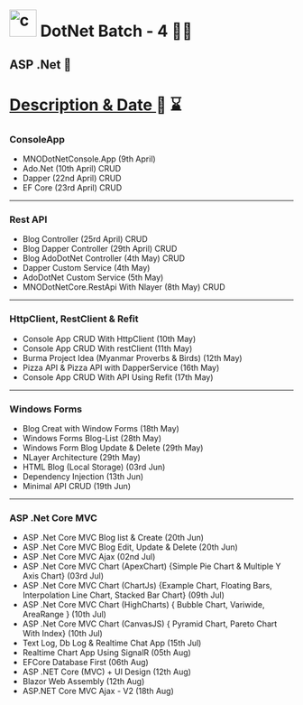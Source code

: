 # <img width="48" height="48" src="https://img.icons8.com/nolan/64/c-sharp-logo.png" alt="c-sharp-logo"/> DotNet Batch - 4  👨‍💻
## ASP .Net 🚀 

<h1><u>Description & Date </u>📅 ⌛</h1>

### ConsoleApp
- MNODotNetConsole.App (9th April)
- Ado.Net (10th April) CRUD
- Dapper (22nd April) CRUD
- EF Core (23rd April) CRUD
--------------------------------------------------------
### Rest API
- Blog Controller (25rd April) CRUD
- Blog Dapper Controller (29th April) CRUD
- Blog AdoDotNet Controller (4th May) CRUD
- Dapper Custom Service (4th May)
- AdoDotNet Custom Service (5th May)
- MNODotNetCore.RestApi With Nlayer (8th May) CRUD
--------------------------------------------------------
### HttpClient, RestClient & Refit
- Console App CRUD With HttpClient (10th May)
- Console App CRUD With restClient (11th May)
- Burma Project Idea (Myanmar Proverbs & Birds) (12th May)
- Pizza API & Pizza API with DapperService (16th May)
- Console App CRUD With API Using Refit (17th May)
----------------------------------------------------------
### Windows Forms
- Blog Creat with Window Forms (18th May)
- Windows Forms Blog-List (28th May)
- Windows Form Blog Update & Delete (29th May)
- NLayer Architecture (29th May)
- HTML Blog (Local Storage) (03rd Jun)
- Dependency Injection (13th Jun)
- Minimal API CRUD (19th Jun)
----------------------------------------------------------
### ASP .Net Core MVC
- ASP .Net Core MVC Blog list & Create (20th Jun)
- ASP .Net Core MVC Blog Edit, Update & Delete (20th Jun)
- ASP .Net Core MVC Ajax (02nd Jul)
- ASP .Net Core MVC Chart (ApexChart) {Simple Pie Chart & Multiple Y Axis Chart} (03rd Jul)
- ASP .Net Core MVC Chart (ChartJs) {Example Chart, Floating Bars, Interpolation Line Chart, Stacked Bar Chart} (09th Jul)
- ASP .Net Core MVC Chart (HighCharts) { Bubble Chart, Variwide, AreaRange } (10th Jul)
- ASP .Net Core MVC Chart (CanvasJS) { Pyramid Chart, Pareto Chart With Index} (10th Jul)
- Text Log, Db Log & Realtime Chat App (15th Jul)
- Realtime Chart App Using SignalR (05th Aug)
- EFCore Database First (06th Aug)
- ASP .NET Core (MVC) + UI Design (12th Aug)
- Blazor Web Assembly (12th Aug)
- ASP.NET Core MVC Ajax - V2 (18th Aug)
